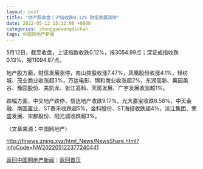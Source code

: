 ```yaml
---
layout: post
title: "地产股收盘丨沪指收跌0.12% 财信发展涨停"
date: 2022-05-12 15:12:08 +0800
categories: zhongguowangdichan
tags: 中国网地产新闻
---
```

<p>5月12日，截至收盘，上证指数收跌0.12%，报3054.99点；深证成指收跌0.13%，报11094.87点。</p><p>地产股方面，财信发展涨停，南山控股收涨7.47%，凤凰股份收涨4.1%，轻纺城、茂业商业收涨超3%，万达电影、锦和商业收涨超2%，东湖高新、奥园美谷、豫园股份、美凯龙、张江高科、天房发展、广宇发展收涨超1%。</p><p>跌幅方面，中交地产跌停，信达地产收跌9.17%，光大嘉宝收跌8.58%，中天金融、南国置业、ST泰禾收跌超5%，金科股份、ST海投收跌超4%，滨江集团、荣盛发展、宋都股份、阳光城收跌超3%。</p><p class="em_media">（文章来源：中国网地产）</p>

<http://finews.zning.xyz/html_News/NewsShare.html?infoCode=NW202205122377240441>

[返回中国网地产新闻](//finews.withounder.com/category/zhongguowangdichan.html)｜[返回首页](//finews.withounder.com/)